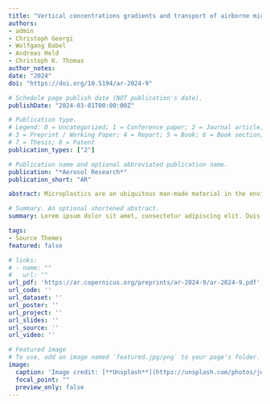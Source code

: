 ```yaml
---
title: "Vertical concentrations gradients and transport of airborne microplastics in wind tunnel experiments"
authors:
- admin
- Christoph Georgi
- Wolfgang Babel
- Andreas Held
- Christoph K. Thomas
author_notes:
date: "2024"
doi: "https://doi.org/10.5194/ar-2024-9"

# Schedule page publish date (NOT publication's date).
publishDate: "2024-03-01T00:00:00Z"

# Publication type.
# Legend: 0 = Uncategorized; 1 = Conference paper; 2 = Journal article;
# 3 = Preprint / Working Paper; 4 = Report; 5 = Book; 6 = Book section;
# 7 = Thesis; 8 = Patent
publication_types: ["2"]

# Publication name and optional abbreviated publication name.
publication: "*Aerosol Research*"
publication_short: "AR"

abstract: Microplastics are an ubiquitous man-made material in the environment, including the atmosphere. Little work focused on the atmospheric transport mechanisms of microplastics and its dispersion, despite being a potential pollutant. We study the vertical transport of airborne microplastics in a wind tunnel as a controllable environment with neutral stability, to identify the necessary conditions for long-range atmospheric transport of microplastics. An ultrasonic disperser generated airborne water droplets from a suspension of polystyrene microspheres (MP) with a diameter of 0.51 μm. The water droplets were injected into the airflow, evaporating and releasing single airborne MPs. The disperser allowed for time-invariant and user-controlled concentrations of MP in the wind tunnel. MP were injected at 27, 57, and 255 mm above ground. A single GRIMM R11 optical particle counter (OPC) and three Alphasense OPCs measured time-averaged MP concentration profiles (27, 57, and 157 mm, above ground). These were combined with turbulent airflow characteristics measured by a hot-wire probe to estimate vertical particle fluxes using the flux-gradient similarity theory. The GRIMM R11 OPC measured vertical concentration profiles by moving its sampling tube vertically. The three Alphasense OPCs measured particle concentrations simultaneously at three distinct heights. Results show that maximum concentrations are not measured at the injection height, but are shifted to the surface by gravitational settling. The MP experience higher gravitational settling while they are part of the larger water droplets. For the lowest injection at 27 mm, the settling leads to smaller MP concentrations in the wind tunnel, as MPs are lost to deposition. Increasing the wind speed decreases the loss of MP by settling, but settling is present until our maximum friction velocity of 0.14 ms-1. For the highest injection at 255 mm and laminar flow, the settling resulted in a net MP emission, challenging the expectation of a net MP deposition for high injection. Turbulent flows reverse the MP concentration profile giving a net MP deposition with deposition velocities of 3.7 ± 1.9 cm s-1. Recognizing that microplastics share deposition velocities with mineral particles bridges the gap in understanding their environmental behavior. The result supports the use of existing models to evaluate the transport of microplastics in the accumulation mode. The similar deposition velocities imply, that atmospheric transported microplastics can be found in the same places as mineral particles.

# Summary. An optional shortened abstract.
summary: Lorem ipsum dolor sit amet, consectetur adipiscing elit. Duis posuere tellus ac convallis placerat. Proin tincidunt magna sed ex sollicitudin condimentum.

tags:
- Source Themes
featured: false

# links:
# - name: ""
#   url: ""
url_pdf: 'https://ar.copernicus.org/preprints/ar-2024-9/ar-2024-9.pdf'
url_code: ''
url_dataset: ''
url_poster: ''
url_project: ''
url_slides: ''
url_source: ''
url_video: ''

# Featured image
# To use, add an image named `featured.jpg/png` to your page's folder. 
image:
  caption: 'Image credit: [**Unsplash**](https://unsplash.com/photos/jdD8gXaTZsc)'
  focal_point: ""
  preview_only: false
---
```


